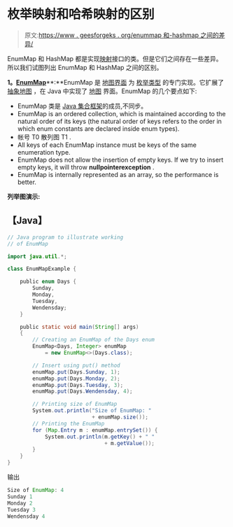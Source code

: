 # 枚举映射和哈希映射的区别

> 原文:[https://www . geesforgeks . org/enummap 和-hashmap 之间的差异/](https://www.geeksforgeeks.org/difference-between-enummap-and-hashmap/)

EnumMap 和 HashMap 都是实现[映射](https://www.geeksforgeeks.org/map-interface-java-examples/)接口的类。但是它们之间存在一些差异。所以我们试图列出 EnumMap 和 HashMap 之间的区别。

**1。**[**EnumMap**](https://www.geeksforgeeks.org/enummap-class-java-example/)**:**EnumMap 是 [地图界面](https://www.geeksforgeeks.org/map-interface-java-examples/) 为 [枚举类型](https://www.geeksforgeeks.org/enum-in-java/) 的专门实现。它扩展了 [抽象地图](https://www.geeksforgeeks.org/abstractmap-in-java/) ，在 Java 中实现了 [地图](https://www.geeksforgeeks.org/map-interface-java-examples/) 界面。EnumMap 的几个要点如下:

*   EnumMap 类是 [Java 集合框架](https://www.geeksforgeeks.org/collections-in-java-2/)的成员,不同步。
*   EnumMap is an ordered collection, which is maintained according to the natural order of its keys (the natural order of keys refers to the order in which enum constants are declared inside enum types).
*   帐号 T0 散列图 T1 .
*   All keys of each EnumMap instance must be keys of the same enumeration type.
*   EnumMap does not allow the insertion of empty keys. If we try to insert empty keys, it will throw **nullpointerexception** .
*   EnumMap is internally represented as an array, so the performance is better.

**列举图演示:**

## 【Java】

```java
// Java program to illustrate working
// of EnumMap

import java.util.*;

class EnumMapExample {

    public enum Days {
        Sunday,
        Monday,
        Tuesday,
        Wendensday;
    }

    public static void main(String[] args)
    {
        // Creating an EnumMap of the Days enum
        EnumMap<Days, Integer> enumMap
            = new EnumMap<>(Days.class);

        // Insert using put() method
        enumMap.put(Days.Sunday, 1);
        enumMap.put(Days.Monday, 2);
        enumMap.put(Days.Tuesday, 3);
        enumMap.put(Days.Wendensday, 4);

        // Printing size of EnumMap
        System.out.println("Size of EnumMap: "
                           + enumMap.size());
        // Printing the EnumMap
        for (Map.Entry m : enumMap.entrySet()) {
            System.out.println(m.getKey() + " "
                               + m.getValue());
        }
    }
}
```

输出

```java
Size of EnumMap: 4
Sunday 1
Monday 2
Tuesday 3
Wendensday 4
```